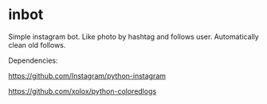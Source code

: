 # inbot
Simple instagram bot. Like photo by hashtag and follows user. Automatically clean old follows.

Dependencies:

https://github.com/Instagram/python-instagram

https://github.com/xolox/python-coloredlogs

